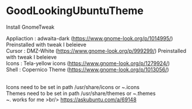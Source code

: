 # GoodLookingUbuntuTheme

Install GnomeTweak

Appliaction : adwaita-dark (https://www.gnome-look.org/p/1014995/) Preinstalled with tweak I beleieve <br/>
Cursor : DMZ-White (https://www.gnome-look.org/p/999299/)  Preinstalled with tweak I beleieve <br/>
Icons : Tela-yellow icons (https://www.gnome-look.org/p/1279924/) <br/>
Shell : Copernico Theme (https://www.gnome-look.org/p/1013056/)<br/><br/>

Icons need to be set in path /usr/share/icons or ~\.icons<br/>
Themes need to be set in path /usr/share/themes or ~\.themes<br/>
~\. works for me >br/> 
https://askubuntu.com/a/69148
